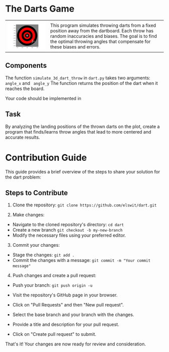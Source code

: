 # The Darts Game

<table>
  <tr>
    <td><img src="darts.png"/> </td>
    <td>This program simulates throwing darts from a fixed position away from the dartboard. Each throw has random inaccuracies and biases. The goal is to find the optimal throwing angles that compensate for these biases and errors.</td>
  </tr>
</table>

## Components
 The function ``simulate_3d_dart_throw``  in `dart.py` takes two arguments:  ``angle_x`` and `` angle_y`` The function returns the position of the dart when it reaches the board. 
 
Your code should be implemented in 
  

## Task
By analyzing the landing positions of the thrown darts on the plot, create a program that finds/learns throw angles that lead to more centered and accurate  results.

# Contribution Guide

This guide provides a brief overview of the steps to share your solution for the dart problem:

## Steps to Contribute

1. Clone the repository: `git clone https://github.com/elswit/dart.git `


2. Make changes:
- Navigate to the cloned repository's directory: `cd dart`
- Create a new branch `git checkout -b my-new-branch`
- Modify the necessary files using your preferred editor.

3. Commit your changes:
- Stage the changes: `git add .`
- Commit the changes with a message: `git commit -m "Your commit message"`

4. Push changes and create a pull request:
- Push your branch: `git push origin -u`

- Visit the repository's GitHub page in your browser.
- Click on "Pull Requests" and then "New pull request".
- Select the base branch and your branch with the changes.
- Provide a title and description for your pull request.
- Click on "Create pull request" to submit.

That's it! Your changes are now ready for review and consideration.

